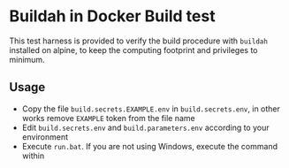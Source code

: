 # Buildah in Docker Build test

This test harness is provided to verify the build procedure with `buildah` installed on alpine, to keep the computing footprint and privileges to minimum.

## Usage

- Copy the file `build.secrets.EXAMPLE.env` in `build.secrets.env`, in other works remove `EXAMPLE` token from the file name
- Edit `build.secrets.env` and `build.parameters.env` according to your environment
- Execute `run.bat`. If you are not using Windows, execute the command within
